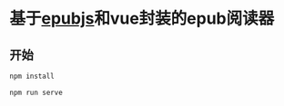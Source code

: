 # 基于[epubjs](https://github.com/futurepress/epub.js)和vue封装的epub阅读器

## 开始

```javascript
npm install
```

```javascript
npm run serve
```